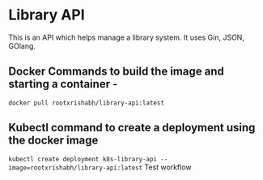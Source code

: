 # Library API

This is an API which helps manage a library system. It uses Gin, JSON, GOlang.

## Docker Commands to build the image and starting a container -

`docker pull rootxrishabh/library-api:latest`

## Kubectl command to create a deployment using the docker image

`kubectl create deployment k8s-library-api --image=rootxrishabh/library-api:latest`
Test workflow
